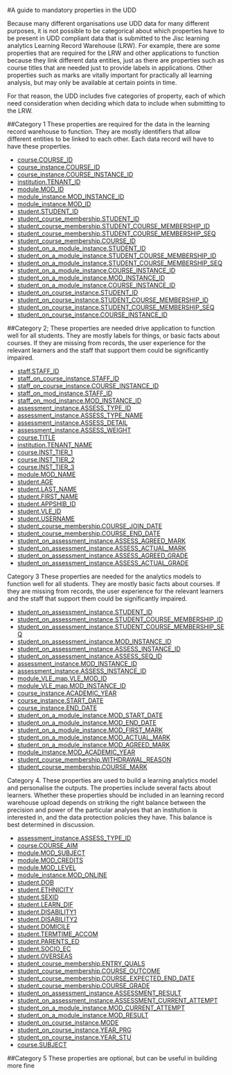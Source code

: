#A guide to mandatory properties in the UDD

Because many different organisations use UDD data for many different purposes, it is not possible to be categorical about which properties have to be present in UDD compliant data that is submitted to the Jisc learning analytics Learning Record Warehouse (LRW). For example, there are some properties that are required for the LRW and other applications to function because they link different data entities, just as there are properties such as course titles that are needed just to provide labels in applications. Other properties such as marks are vitally important for practically all learning analysis, but may only be available at certain points in time.

For that reason, the UDD includes five categories of property, each of which need consideration when deciding which data to include when submitting to the LRW.

##Category 1 
These properties are required for the data in the learning record warehouse to function. They are mostly identifiers that allow different entities to be linked to each other. Each data record will have to have these properties.

- [course.COURSE_ID](udd/course.md#COURSE_ID)
- [course_instance.COURSE_ID](udd/course_instance.md#COURSE_ID)
- [course_instance.COURSE_INSTANCE_ID](udd/course_instance.md#COURSE_INSTANCE_ID)
- [institution.TENANT_ID](udd/institution.md#TENANT_ID)
- [module.MOD_ID](udd/module.md#MOD_ID)
- [module_instance.MOD_INSTANCE_ID](udd/module_instance.md#MOD_INSTANCE_ID)
- [module_instance.MOD_ID](udd/module_instance.md#MOD_ID)
- [student.STUDENT_ID](udd/student.md#STUDENT_ID)
- [student_course_membership.STUDENT_ID](udd/student_course_membership.md#STUDENT_ID)
- [student_course_membership.STUDENT_COURSE_MEMBERSHIP_ID](udd/student_course_membership.md#STUDENT_COURSE_MEMBERSHIP_ID)
- [student_course_membership.STUDENT_COURSE_MEMBERSHIP_SEQ](udd/student_course_membership.md#STUDENT_COURSE_MEMBERSHIP_SEQ)
- [student_course_membership.COURSE_ID](udd/student_course_membership.md#COURSE_ID)
- [student_on_a_module_instance.STUDENT_ID](udd/student_on_a_module_instance.md#STUDENT_ID)
- [student_on_a_module_instance.STUDENT_COURSE_MEMBERSHIP_ID](udd/student_on_a_module_instance.md#STUDENT_COURSE_MEMBERSHIP_ID)
- [student_on_a_module_instance.STUDENT_COURSE_MEMBERSHIP_SEQ](udd/student_on_a_module_instance.md#STUDENT_COURSE_MEMBERSHIP_SEQ)
- [student_on_a_module_instance.COURSE_INSTANCE_ID](udd/student_on_a_module_instance.md#COURSE_INSTANCE_ID)
- [student_on_a_module_instance.MOD_INSTANCE_ID](udd/student_on_a_module_instance.md#MOD_INSTANCE_ID)
- [student_on_a_module_instance.COURSE_INSTANCE_ID](udd/student_on_a_module_instance.md#COURSE_INSTANCE_ID)
- [student_on_course_instance.STUDENT_ID](udd/student_on_course_instance.md#STUDENT_ID)
- [student_on_course_instance.STUDENT_COURSE_MEMBERSHIP_ID](udd/student_on_course_instance.md#STUDENT_COURSE_MEMBERSHIP_ID)
- [student_on_course_instance.STUDENT_COURSE_MEMBERSHIP_SEQ](udd/student_on_course_instance.md#STUDENT_COURSE_MEMBERSHIP_SEQ)
- [student_on_course_instance.COURSE_INSTANCE_ID](udd/student_on_course_instance.md#COURSE_INSTANCE_ID)


##Category 2;
These properties are needed drive application to function well for all students. They are mostly labels for things, or basic facts about courses. If they are missing from records, the user experience for the relevant learners and the staff that support them could be significantly impaired.
- [staff.STAFF_ID](udd/staff.md#STAFF_ID)
- [staff_on_course_instance.STAFF_ID](udd/staff_on_course_instance.md#STAFF_ID)
- [staff_on_course_instance.COURSE_INSTANCE_ID](udd/staff_on_course_instance.md#COURSE_INSTANCE_ID)
- [staff_on_mod_instance.STAFF_ID](udd/staff_on_mod_instance.md#STAFF_ID)
- [staff_on_mod_instance.MOD_INSTANCE_ID](udd/staff_on_mod_instance.md#MOD_INSTANCE_ID)
- [assessment_instance.ASSESS_TYPE_ID](udd/assessment_instance.md#ASSESS_TYPE_ID)
- [assessment_instance.ASSESS_TYPE_NAME](udd/assessment_instance.md#ASSESS_TYPE_NAME)
- [assessment_instance.ASSESS_DETAIL](udd/assessment_instance.md#ASSESS_DETAIL)
- [assessment_instance.ASSESS_WEIGHT](udd/assessment_instance.md#ASSESS_WEIGHT)
- [course.TITLE](udd/course.md#TITLE)
- [institution.TENANT_NAME](udd/institution.md#TENANT_NAME)
- [course.INST_TIER_1](udd/course.md#INST_TIER_1)
- [course.INST_TIER_2](udd/course.md#INST_TIER_2)
- [course.INST_TIER_3](udd/course.md#INST_TIER_3)
- [module.MOD_NAME](udd/module.md#MOD_NAME)
- [student.AGE](udd/student.md#AGE)
- [student.LAST_NAME](udd/student.md#LAST_NAME)
- [student.FIRST_NAME](udd/student.md#FIRST_NAME)
- [student.APPSHIB_ID](udd/student.md#APPSHIB_ID)
- [student.VLE_ID](udd/student.md#VLE_ID)
- [student.USERNAME](udd/student.md#USERNAME)
- [student_course_membership.COURSE_JOIN_DATE](udd/student_course_membership.md#COURSE_JOIN_DATE)
- [student_course_membership.COURSE_END_DATE](udd/student_course_membership.md#COURSE_END_DATE)
- [student_on_assessment_instance.ASSESS_AGREED_MARK](udd/student_on_assessment_instance.md#ASSESS_AGREED_MARK)
- [student_on_assessment_instance.ASSESS_ACTUAL_MARK](udd/student_on_assessment_instance.md#ASSESS_ACTUAL_MARK)
- [student_on_assessment_instance.ASSESS_AGREED_GRADE](udd/student_on_assessment_instance.md#ASSESS_AGREED_GRADE)
- [student_on_assessment_instance.ASSESS_ACTUAL_GRADE](udd/student_on_assessment_instance.md#ASSESS_ACTUAL_GRADE)



Category 3
These properties are needed for the analytics models to function well for all students. They are mostly basic facts about courses. If they are missing from records, the user experience for the relevant learners and the staff that support them could be significantly impaired.
- [student_on_assessment_instance.STUDENT_ID](udd/student_on_assessment_instance.md#STUDENT_ID)
- [student_on_assessment_instance.STUDENT_COURSE_MEMBERSHIP_ID](udd/student_on_assessment_instance.md#STUDENT_COURSE_MEMBERSHIP_ID)
- [student_on_assessment_instance.STUDENT_COURSE_MEMBERSHIP_SEQ](udd/student_on_assessment_instance.md#STUDENT_COURSE_MEMBERSHIP_SEQ)
- [student_on_assessment_instance.MOD_INSTANCE_ID](udd/student_on_assessment_instance.md#MOD_INSTANCE_ID)
- [student_on_assessment_instance.ASSESS_INSTANCE_ID](udd/student_on_assessment_instance.md#ASSESS_INSTANCE_ID)
- [student_on_assessment_instance.ASSESS_SEQ_ID](udd/student_on_assessment_instance.md#ASSESS_SEQ_ID)
- [assessment_instance.MOD_INSTANCE_ID](udd/assessment_instance.md#MOD_INSTANCE_ID)
- [assessment_instance.ASSESS_INSTANCE_ID](udd/assessment_instance.md#ASSESS_INSTANCE_ID)
- [module_VLE_map.VLE_MOD_ID](udd/module_VLE_map.md#VLE_MOD_ID)
- [module_VLE_map.MOD_INSTANCE_ID](udd/module_VLE_map.md#MOD_INSTANCE_ID)
- [course_instance.ACADEMIC_YEAR](udd/course_instance.md#ACADEMIC_YEAR)
- [course_instance.START_DATE](udd/course_instance.md#START_DATE)
- [course_instance.END_DATE](udd/course_instance.md#END_DATE)
- [student_on_a_module_instance.MOD_START_DATE](udd/student_on_a_module_instance.md#MOD_START_DATE)
- [student_on_a_module_instance.MOD_END_DATE](udd/student_on_a_module_instance.md#MOD_END_DATE)
- [student_on_a_module_instance.MOD_FIRST_MARK](udd/student_on_a_module_instance.md#MOD_FIRST_MARK)
- [student_on_a_module_instance.MOD_ACTUAL_MARK](udd/student_on_a_module_instance.md#MOD_ACTUAL_MARK)
- [student_on_a_module_instance.MOD_AGREED_MARK](udd/student_on_a_module_instance.md#MOD_AGREED_MARK)
- [module_instance.MOD_ACADEMIC_YEAR](udd/module_instance.md#MOD_ACADEMIC_YEAR)
- [student_course_membership.WITHDRAWAL_REASON](udd/student_course_membership.md#WITHDRAWAL_REASON)
- [student_course_membership.COURSE_MARK](udd/student_course_membership.md#COURSE_MARK)

 
Category 4.
These properties are used to build a learning analytics model and personalise the outputs. The properties include several facts about learners. Whether these properties should be included in an learning record warehouse upload depends on striking the right balance between the precision and power of the particular analyses that an institution is interested in, and the data protection policies they have. This balance is best determined in discussion.

- [assessment_instance.ASSESS_TYPE_ID](udd/assessment_instance.md#ASSESS_TYPE_ID)
- [course.COURSE_AIM](udd/course.md#COURSE_AIM)
- [module.MOD_SUBJECT](udd/module.md#MOD_SUBJECT)
- [module.MOD_CREDITS](udd/module.md#MOD_CREDITS)
- [module.MOD_LEVEL](udd/module.md#MOD_LEVEL)
- [module_instance.MOD_ONLINE](udd/module_instance.md#MOD_ONLINE)
- [student.DOB](udd/student.md#DOB)
- [student.ETHNICITY](udd/student.md#ETHNICITY)
- [student.SEXID](udd/student.md#SEXID)
- [student.LEARN_DIF](udd/student.md#LEARN_DIF)
- [student.DISABILITY1](udd/student.md#DISABILITY1)
- [student.DISABILITY2](udd/student.md#DISABILITY2)
- [student.DOMICILE](udd/student.md#DOMICILE)
- [student.TERMTIME_ACCOM](udd/student.md#TERMTIME_ACCOM)
- [student.PARENTS_ED](udd/student.md#PARENTS_ED)
- [student.SOCIO_EC](udd/student.md#SOCIO_EC)
- [student.OVERSEAS](udd/student.md#OVERSEAS)
- [student_course_membership.ENTRY_QUALS](udd/student_course_membership.md#ENTRY_QUALS)
- [student_course_membership.COURSE_OUTCOME](udd/student_course_membership.md#COURSE_OUTCOME)
- [student_course_membership.COURSE_EXPECTED_END_DATE](udd/student_course_membership.md#COURSE_EXPECTED_END_DATE)
- [student_course_membership.COURSE_GRADE](udd/student_course_membership.md#COURSE_GRADE)
- [student_on_assessment_instance.ASSESSMENT_RESULT](udd/student_on_assessment_instance.md#ASSESSMENT_RESULT)
- [student_on_assessment_instance.ASSESSMENT_CURRENT_ATTEMPT](udd/student_on_assessment_instance.md#ASSESSMENT_CURRENT_ATTEMPT)
- [student_on_a_module_instance.MOD_CURRENT_ATTEMPT](udd/student_on_a_module_instance.md#MOD_CURRENT_ATTEMPT)
- [student_on_a_module_instance.MOD_RESULT](udd/student_on_a_module_instance.md#MOD_RESULT)
- [student_on_course_instance.MODE](udd/student_on_course_instance.md#MODE)
- [student_on_course_instance.YEAR_PRG](udd/student_on_course_instance.md#YEAR_PRG)
- [student_on_course_instance.YEAR_STU](udd/student_on_course_instance.md#YEAR_STU)
- [course.SUBJECT](udd/course.md#SUBJECT)

##Category 5
These properties are optional, but can be useful in building more fine 